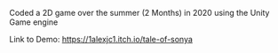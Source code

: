 Coded a 2D game over the summer (2 Months) in 2020 using the Unity Game engine

Link to Demo: https://1alexjc1.itch.io/tale-of-sonya
